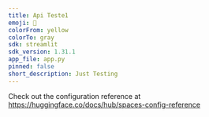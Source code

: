 ```yaml
---
title: Api Teste1
emoji: 🐨
colorFrom: yellow
colorTo: gray
sdk: streamlit
sdk_version: 1.31.1
app_file: app.py
pinned: false
short_description: Just Testing
---
```


Check out the configuration reference at https://huggingface.co/docs/hub/spaces-config-reference

